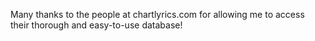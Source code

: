 Many thanks to the people at chartlyrics.com for allowing me to access their thorough and easy-to-use database!
